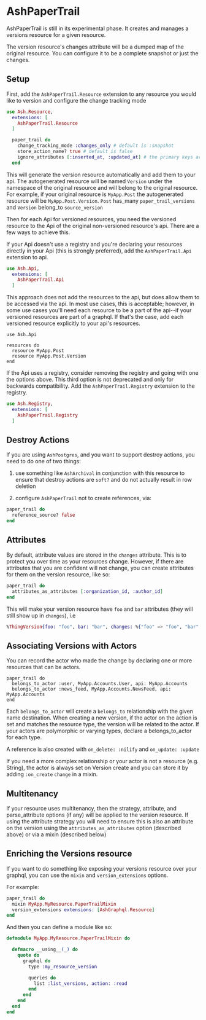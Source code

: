 # AshPaperTrail

AshPaperTrail is still in its experimental phase. It creates and manages a versions resource for a given resource.

The version resource's changes attribute will be a dumped map of the original resource. You can configure it to be a complete snapshot or just the changes.

## Setup


First, add the `AshPaperTrail.Resource` extension to any resource you would like to version and configure the change tracking mode

```elixir
use Ash.Resource,
  extensions: [
    AshPaperTrail.Resource
  ]

  paper_trail do
    change_tracking_mode :changes_only # default is :snapshot
    store_action_name? true # default is false
    ignore_attributes [:inserted_at, :updated_at] # the primary keys are always ignored
  end
```

This will generate the version resource automatically and add them to your api.  The autogenerated resource will be named `Version` under the namespace of the original resource and will belong to the original resource. For example, if your original resource is `MyApp.Post` the autogenerated resource will be `MyApp.Post.Version`. `Post` has_many `paper_trail_versions` and `Version` belong_to `source_version`

Then for each Api for versioned resources, you need the versioned resource to the Api of the original non-versioned resource's api.  There are a few ways to achieve this.

If your Api doesn't use a registry and you're declaring your resources directly in your Api (this is strongly preferred), add the `AshPaperTrail.Api` extension to api. 

```elixir
use Ash.Api,
  extensions: [
    AshPaperTrail.Api
  ]
```
This approach does not add the resources to the api, but does allow them to be accessed via the api. In most use cases, this is acceptable; however, in some use cases you'll need each resource to be a part of the api--if your versioned resources are part of a graphql. If that's the case, add each versioned resource explicitly to your api's resources.

```
use Ash.Api

resources do
  resource MyApp.Post
  resource MyApp.Post.Version
end
```

If the Api uses a registry, consider removing the registry and going with one the options above. This third option is not deprecated and only for backwards compatibility. Add the `AshPaperTrail.Registry` extension to the registry. 

```elixir
use Ash.Registry,
  extensions: [
    AshPaperTrail.Registry
  ]
```


## Destroy Actions

If you are using `AshPostgres`, and you want to support destroy actions, you need to do one of two things:

1. use something like `AshArchival` in conjunction with this resource to ensure that destroy actions are `soft?` and do not actually result in row deletion

2. configure `AshPaperTrail` not to create references, via:

```elixir
paper_trail do
  reference_source? false
end
```

## Attributes

By default, attribute values are stored in the `changes` attribute. This is to protect you over time as your resources change. However, if there are attributes that you are confident will not change,
you can create attributes for them on the version resource, like so:

```elixir
paper_trail do
  attributes_as_attributes [:organization_id, :author_id]
end
```

This will make your version resource have `foo` and `bar` attributes (they will still show up in `changes`), i.e
```elixir
%ThingVersion{foo: "foo", bar: "bar", changes: %{"foo" => "foo", "bar" => "bar"}}
```

## Associating Versions with Actors

You can record the actor who made the change by declaring one or more resources that can be actors.

```
paper_trail do 
  belongs_to_actor :user, MyApp.Accounts.User, api: MyApp.Accounts
  belongs_to_actor :news_feed, MyApp.Accounts.NewsFeed, api: MyApp.Accounts
end
```

Each `belongs_to_actor` will create a `belongs_to` relationship with the given name destination. When creating a new version, if the actor on the action is set and matches the resource type, the version will be related to the actor. If your actors are polymorphic or varying types, declare a belongs_to_actor for each type.

A reference is also created with `on_delete: :nilify` and `on_update: :update`

If you need a more complex relationship or your actor is not a resource (e.g. String), the actor is always set on Version create and you can store it by adding `:on_create` `change` in a mixin.

## Multitenancy

If your resource uses multitenancy, then the strategy, attribute, and parse_attribute options (if any) will be applied to the version resource. If using the attribute strategy you will need to ensure this is also an attribute on the version using the `attributes_as_attributes` option (described above) or via a mixin (described below)

## Enriching the Versions resource

If you want to do something like exposing your versions resource over your graphql, you can use the `mixin` and `version_extensions` options.

For example:

```elixir
paper_trail do
  mixin MyApp.MyResource.PaperTrailMixin
  version_extensions extensions: [AshGraphql.Resource]
end
```

And then you can define a module like so:

```elixir
defmodule MyApp.MyResource.PaperTrailMixin do

  defmacro __using__(_) do
    quote do
      graphql do
        type :my_resource_version

        queries do
          list :list_versions, action: :read
        end
      end
    end
  end
end
```
